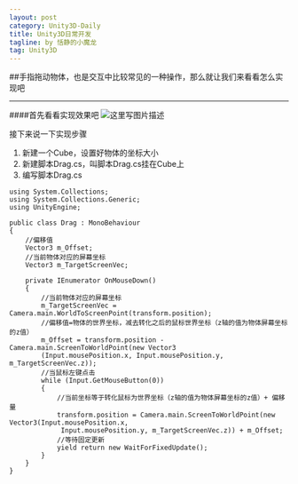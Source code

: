 ```yaml
---
layout: post
category: Unity3D-Daily
title: Unity3D日常开发
tagline: by 恬静的小魔龙
tag: Unity3D
---
```


##手指拖动物体，也是交互中比较常见的一种操作，那么就让我们来看看怎么实现吧

--------------
####首先看看实现效果吧
![这里写图片描述](https://img-blog.csdn.net/20180612145021967?watermark/2/text/aHR0cHM6Ly9ibG9nLmNzZG4ubmV0L3E3NjQ0MjQ1Njc=/font/5a6L5L2T/fontsize/400/fill/I0JBQkFCMA==/dissolve/70)

接下来说一下实现步骤
1.  新建一个Cube，设置好物体的坐标大小
2.  新建脚本Drag.cs，叫脚本Drag.cs挂在Cube上
3.  编写脚本Drag.cs

```
using System.Collections;
using System.Collections.Generic;
using UnityEngine;

public class Drag : MonoBehaviour
{
    //偏移值
    Vector3 m_Offset;
    //当前物体对应的屏幕坐标
    Vector3 m_TargetScreenVec;
   
    private IEnumerator OnMouseDown()
    {
        //当前物体对应的屏幕坐标
        m_TargetScreenVec = Camera.main.WorldToScreenPoint(transform.position);
        //偏移值=物体的世界坐标，减去转化之后的鼠标世界坐标（z轴的值为物体屏幕坐标的z值）
        m_Offset = transform.position - Camera.main.ScreenToWorldPoint(new Vector3
        (Input.mousePosition.x, Input.mousePosition.y, m_TargetScreenVec.z));
        //当鼠标左键点击
        while (Input.GetMouseButton(0))
        {
            //当前坐标等于转化鼠标为世界坐标（z轴的值为物体屏幕坐标的z值）+ 偏移量
            transform.position = Camera.main.ScreenToWorldPoint(new Vector3(Input.mousePosition.x,
             Input.mousePosition.y, m_TargetScreenVec.z)) + m_Offset;
            //等待固定更新
            yield return new WaitForFixedUpdate();
        }
    }
}

```